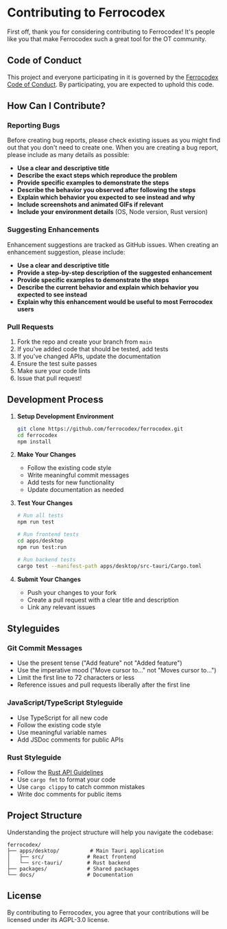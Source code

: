 # Contributing to Ferrocodex

First off, thank you for considering contributing to Ferrocodex! It's people like you that make Ferrocodex such a great tool for the OT community.

## Code of Conduct

This project and everyone participating in it is governed by the [Ferrocodex Code of Conduct](CODE_OF_CONDUCT.md). By participating, you are expected to uphold this code.

## How Can I Contribute?

### Reporting Bugs

Before creating bug reports, please check existing issues as you might find out that you don't need to create one. When you are creating a bug report, please include as many details as possible:

* **Use a clear and descriptive title**
* **Describe the exact steps which reproduce the problem**
* **Provide specific examples to demonstrate the steps**
* **Describe the behavior you observed after following the steps**
* **Explain which behavior you expected to see instead and why**
* **Include screenshots and animated GIFs if relevant**
* **Include your environment details** (OS, Node version, Rust version)

### Suggesting Enhancements

Enhancement suggestions are tracked as GitHub issues. When creating an enhancement suggestion, please include:

* **Use a clear and descriptive title**
* **Provide a step-by-step description of the suggested enhancement**
* **Provide specific examples to demonstrate the steps**
* **Describe the current behavior and explain which behavior you expected to see instead**
* **Explain why this enhancement would be useful to most Ferrocodex users**

### Pull Requests

1. Fork the repo and create your branch from `main`
2. If you've added code that should be tested, add tests
3. If you've changed APIs, update the documentation
4. Ensure the test suite passes
5. Make sure your code lints
6. Issue that pull request!

## Development Process

1. **Setup Development Environment**
   ```bash
   git clone https://github.com/ferrocodex/ferrocodex.git
   cd ferrocodex
   npm install
   ```

2. **Make Your Changes**
   - Follow the existing code style
   - Write meaningful commit messages
   - Add tests for new functionality
   - Update documentation as needed

3. **Test Your Changes**
   ```bash
   # Run all tests
   npm run test
   
   # Run frontend tests
   cd apps/desktop
   npm run test:run
   
   # Run backend tests
   cargo test --manifest-path apps/desktop/src-tauri/Cargo.toml
   ```

4. **Submit Your Changes**
   - Push your changes to your fork
   - Create a pull request with a clear title and description
   - Link any relevant issues

## Styleguides

### Git Commit Messages

* Use the present tense ("Add feature" not "Added feature")
* Use the imperative mood ("Move cursor to..." not "Moves cursor to...")
* Limit the first line to 72 characters or less
* Reference issues and pull requests liberally after the first line

### JavaScript/TypeScript Styleguide

* Use TypeScript for all new code
* Follow the existing code style
* Use meaningful variable names
* Add JSDoc comments for public APIs

### Rust Styleguide

* Follow the [Rust API Guidelines](https://rust-lang.github.io/api-guidelines/)
* Use `cargo fmt` to format your code
* Use `cargo clippy` to catch common mistakes
* Write doc comments for public items

## Project Structure

Understanding the project structure will help you navigate the codebase:

```
ferrocodex/
├── apps/desktop/          # Main Tauri application
│   ├── src/              # React frontend
│   └── src-tauri/        # Rust backend
├── packages/             # Shared packages
└── docs/                 # Documentation
```

## License

By contributing to Ferrocodex, you agree that your contributions will be licensed under its AGPL-3.0 license.
